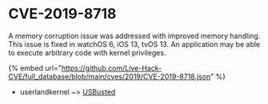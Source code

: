 # CVE-2019-8718

A memory corruption issue was addressed with improved memory handling. This issue is fixed in watchOS 6, iOS 13, tvOS 13. An application may be able to execute arbitrary code with kernel privileges.

{% embed url="https://github.com/Live-Hack-CVE/full_database/blob/main/cves/2019/CVE-2019-8718.json" %}


* userlandkernel ~> [USBusted](https://www.alice-snow.ru/2019/database/cve-2019-8718/usbusted-userlandkernel)